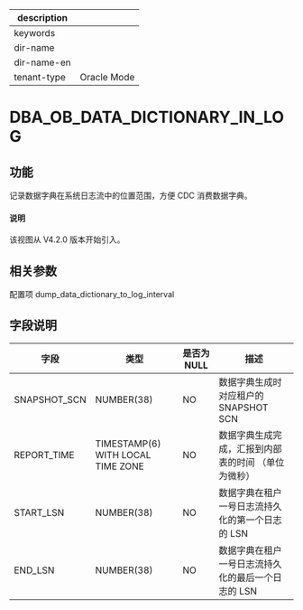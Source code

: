 |description||
|---|---|
|keywords||
|dir-name||
|dir-name-en||
|tenant-type|Oracle Mode|

# DBA_OB_DATA_DICTIONARY_IN_LOG

## 功能

 记录数据字典在系统日志流中的位置范围，方便 CDC 消费数据字典。

<main id="notice" type='explain'>
  <h4>说明</h4>
  <p>该视图从 V4.2.0 版本开始引入。</p>
</main>

## 相关参数

配置项 dump_data_dictionary_to_log_interval

## 字段说明

| **字段** | **类型** | **是否为 NULL** | **描述** |
| --- | --- | --- | --- |
| SNAPSHOT_SCN | NUMBER(38) | NO | 数据字典生成时对应租户的 SNAPSHOT SCN |
| REPORT_TIME | TIMESTAMP(6) WITH LOCAL TIME ZONE | NO |  数据字典生成完成，汇报到内部表的时间  （单位为微秒） |
| START_LSN | NUMBER(38) | NO | 数据字典在租户一号日志流持久化的第一个日志的 LSN |
| END_LSN | NUMBER(38) | NO | 数据字典在租户一号日志流持久化的最后一个日志的 LSN |
